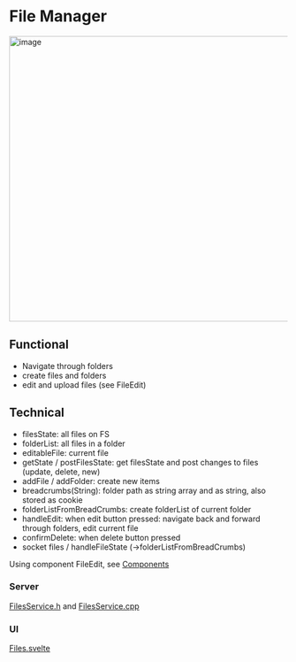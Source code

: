 # File Manager

<img width="516" alt="image" src="https://github.com/user-attachments/assets/49dda0bb-1905-4e36-9e12-42d73de7490b" />

## Functional

* Navigate through folders
* create files and folders
* edit and upload files (see FileEdit)

## Technical

* filesState: all files on FS
* folderList: all files in a folder
* editableFile: current file
* getState / postFilesState: get filesState and post changes to files (update, delete, new)
* addFile / addFolder: create new items
* breadcrumbs(String): folder path as string array and as string, also stored as cookie
* folderListFromBreadCrumbs: create folderList of current folder
* handleEdit: when edit button pressed: navigate back and forward through folders, edit current file
* confirmDelete: when delete button pressed
* socket files / handleFileState (->folderListFromBreadCrumbs)

Using component FileEdit, see [Components](https://ewowi.github.io/MoonBase/components/#fileedit)

### Server

[FilesService.h](https://github.com/ewowi/MoonBase/blob/main/src/custom/FilesService.h) and [FilesService.cpp](https://github.com/ewowi/MoonBase/blob/main/src/custom/FilesService.cpp)

### UI

[Files.svelte](https://github.com/ewowi/MoonBase/blob/main/interface/src/routes/moonbase/files/Files.svelte)
